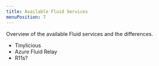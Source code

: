 ```yaml
---
title: Available Fluid Services
menuPosition: 7
---
```


Overview of the available Fluid services and the differences.

- Tinylicious
- Azure Fluid Relay
- R11s?
